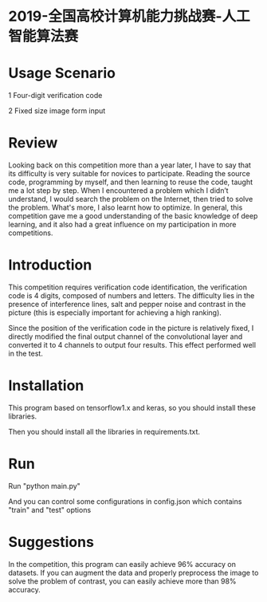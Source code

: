 # 2019-全国高校计算机能力挑战赛-人工智能算法赛

# Usage Scenario
1 Four-digit verification code

2 Fixed size image form input

# Review
Looking back on this competition more than a year later, I have to say that its difficulty is very suitable for novices to participate. Reading the source code, programming by myself, and then learning to reuse the code, taught me a lot step by step. When I encountered a problem which I didn’t understand, I would search the problem on the Internet, then tried to solve the problem. What's more, I also learnt how to optimize. In general, this competition gave me a good understanding of the basic knowledge of deep learning, and it also had a great influence on my participation in more competitions.

# Introduction
This competition requires verification code identification, the verification code is 4 digits, composed of numbers and letters. The difficulty lies in the presence of interference lines, salt and pepper noise and contrast in the picture (this is especially important for achieving a high ranking).

Since the position of the verification code in the picture is relatively fixed, I directly modified the final output channel of the convolutional layer and converted it to 4 channels to output four results. This effect performed well in the test.

# Installation
This program based on tensorflow1.x and keras, so you should install these libraries.

Then you should install all the libraries in requirements.txt.

# Run
Run "python main.py"

And you can control some configurations in config.json which contains "train" and "test" options

# Suggestions
In the competition, this program can easily achieve 96% accuracy on datasets. If you can augment the data and properly preprocess the image to solve the problem of contrast, you can easily achieve more than 98% accuracy.
